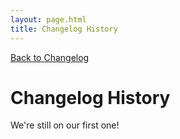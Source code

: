 ```yaml
---
layout: page.html
title: Changelog History
---
```


[Back to Changelog](/log)

# Changelog History
We're still on our first one!
